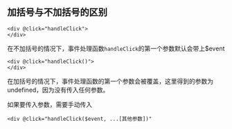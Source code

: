 ## 加括号与不加括号的区别

```vue
<div @click="handleClick">
</div>
```

在不加括号的情况下，事件处理函数`handleClick`的第一个参数默认会带上$event

```vue
<div @click="handleClick()">
</div>
```

在加括号的情况下，事件处理函数的第一个参数会被覆盖，这里得到的参数为undefined，因为没有传入任何参数。

如果要传入参数，需要手动传入

```vue
<div @click="handleClick($event, ...[其他参数])"
```

